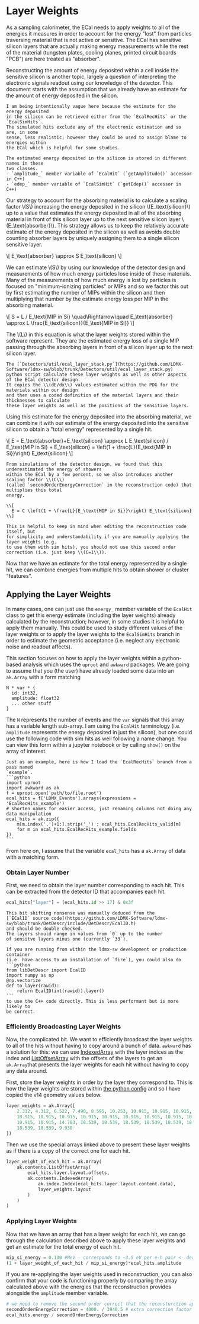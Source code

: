 # Layer Weights

As a sampling calorimeter, the ECal needs to apply weights to all of the energies
it measures in order to account for the energy "lost" from particles traversing
material that is not active or sensitive. The ECal has sensitive silicon layers
that are actually making energy measurements while the rest of the material
(tungsten plates, cooling planes, printed circuit boards "PCB") are here treated
as "absorber".

Reconstructing the amount of energy deposited within a cell inside the sensitive
silicon is another topic, largely a question of interpreting the electronic signals
readout using our knowledge of the detector. This document starts with the assumption
that we already have an estimate for the amount of energy deposited in the silicon.

~~~admonish tip title="Energy Deposited in Silicon"
I am being intentionally vague here because the estimate for the energy deposited
in the silicon can be retrieved either from the `EcalRecHits` or the `EcalSimHits`.
The simulated hits exclude any of the electronic estimation and so are, in some
sense, less realistic; however they could be used to assign blame to energies within
the ECal which is helpful for some studies.

The estimated energy deposited in the silicon is stored in different names in these
two classes.
- `amplitude_` member variable of `EcalHit` (`getAmplitude()` accessor in C++)
- `edep_` member variable of `EcalSimHit` (`getEdep()` accessor in C++)
~~~

Our strategy to account for the absorbing material is to calculate a scaling factor \\(S\\)
increasing the energy deposited in the silicon \\(E_\text{silicon}\\) up to a value that estimates the
energy deposited in all of the absorbing material in front of this silicon layer
up to the next sensitive silicon layer \\(E_\text{absorber}\\). This strategy allows us to keep the relatively
accurate estimate of the energy deposited in the silicon as well as avoids double
counting absorber layers by uniquely assigning them to a single silicon sensitive layer.

\\[
  E_\text{absorber} \approx S E_\text{silicon}
\\]

We can estimate \\(S\\) by using our knowledge of the detector design and measurements of how
much energy particles lose inside of these materials. Many of the measurements of how much energy
is lost by particles is focused on "minimum-ionizing particles" or MIPs and so we factor this
out by first estimating the number of MIPs within the silicon and then multiplying that number
by the estimate energy loss per MIP in the absorbing material.

\\[
  S = L / E_\text{MIP in Si}
  \quad\Rightarrow\quad
  E_\text{absorber} \approx L \frac{E_\text{silicon}}{E_\text{MIP in Si}}
\\]

The \\(L\\) in this equation is what the layer weights stored within the software represent.
They are the estimated energy loss of a single MIP passing through the absorbing layers in
front of a silicon layer up to the next silicon layer.

~~~admonish note collapsible=true title="Calculating the Layer Weights"
The [`Detectors/util/ecal_layer_stack.py`](https://github.com/LDMX-Software/ldmx-sw/blob/trunk/Detectors/util/ecal_layer_stack.py)
python script calculate these layer weights as well as other aspects of the ECal detector design.
It copies the \\(dE/dx\\) values estimated within the PDG for the materials within our design
and then uses a coded definition of the material layers and their thicknesses to calculate
these layer weights as well as the positions of the sensitive layers.
~~~

Using this estimate for the energy deposited into the absorbing material, we can combine it
with our estimate of the energy deposited into the sensitive silicon to obtain a "total energy"
represented by a single hit.

\\[
  E = E_\text{absorber}+E_\text{silicon}
    \approx L E_\text{silicon} / E_\text{MIP in Si} + E_\text{silicon}
    = \left(1 + \frac{L}{E_\text{MIP in Si}}\right) E_\text{silicon}
\\]

~~~admonish note collapsible=true title="Second Order Corrections"
From simulations of the detector design, we found that this underestimated the energy of showers
within the ECal by a few percent, so we also introduces another scaling factor \\(C\\)
(called `secondOrderEnergyCorrection` in the reconstruction code) that multiplies this total
energy.

\\[
  E = C \left(1 + \frac{L}{E_\text{MIP in Si}}\right) E_\text{silicon}
\\]

This is helpful to keep in mind when editing the reconstruction code itself, but
for simplicity and understandability if you are manually applying the layer weights (e.g.
to use them with sim hits), you should not use this second order correction (i.e. just keep \\(C=1\\)).
~~~

Now that we have an estimate for the total energy represented by a single hit,
we can combine energies from multiple hits to obtain shower or cluster "features".

## Applying the Layer Weights
In many cases, one can just use the `energy_` member variable of the `EcalHit` class to get
this energy estimate (including the layer weights) already calculated by the reconstruction;
however, in some studies it is helpful to apply them manually. This could be used to study
different values of the layer weights or to apply the layer weights to the `EcalSimHits`
branch in order to estimate the geometric acceptance (i.e. neglect any electronic noise and
readout affects).

This section focuses on how to apply the layer weights within a python-based analysis
which uses the `uproot` and `awkward` packages. We are going to assume that you (the
user) have already loaded some data into an `ak.Array` with a form matching
```
N * var * {
  id: int32,
  amplitude: float32
  ... other stuff
}
```
The `N` represents the number of events and the `var` signals that this array has a
variable length sub-array. I am using the `EcalHit` terminology (i.e. `amplitude`
represents the energy deposited in just the silicon), but one could use the following
code with sim hits as well following a name change. You can view this form within
a jupyter notebook or by calling `show()` on the array of interest.

~~~admonish tip collapsible=true title="Loading Data into `ak.Array`"
Just as an example, here is how I load the `EcalRecHits` branch from a pass named
`example`.
```python
import uproot
import awkward as ak
f = uproot.open('path/to/file.root')
ecal_hits = f['LDMX_Events'].arrays(expressions = 'EcalRecHits_example')
# shorten names for easier access, just renaming columns not doing any data manipulation
ecal_hits = ak.zip({
    m[m.index('.')+1:].strip('_') : ecal_hits.EcalRecHits_valid[m]
    for m in ecal_hits.EcalRecHits_example.fields
})
```
~~~

From here on, I assume that the variable `ecal_hits` has a `ak.Array` of data
with a matching form.

### Obtain Layer Number
First, we need to obtain the layer number corresponding to each hit. This can be
extracted from the detector ID that accompanies each hit.
```python
ecal_hits["layer"] = (ecal_hits.id >> 17) & 0x3f
```
~~~admonish warning title="Bit Shifting Nonsense"
This bit shifting nonsense was manually deduced from the
[`ECalID` source code](https://github.com/LDMX-Software/ldmx-sw/blob/trunk/DetDescr/include/DetDescr/EcalID.h)
and should be double checked.
The layers should range in values from `0` up to the number
of sensitve layers minus one (currently `33`).

If you are running from within the ldmx-sw development or production container
(i.e. have access to an installation of `fire`), you could also do
```python
from libDetDescr import EcalID
import numpy as np
@np.vectorize
def to_layer(rawid):
    return EcalID(int(rawid)).layer()
```
to use the C++ code directly. This is less performant but is more likely to
be correct.
~~~

### Efficiently Broadcasting Layer Weights
Now, the complicated bit. We want to efficiently broadcast the layer weights
to all of the hits without having to copy around a bunch of data. `awkward`
has a solution for this: we can use
[IndexedArray](https://awkward-array.org/doc/main/reference/generated/ak.contents.IndexedArray.html?highlight=indexedarray#ak.contents.IndexedArray) 
with the layer indices as the index and
[ListOffsetArray](https://awkward-array.org/doc/main/reference/generated/ak.contents.ListOffsetArray.html?highlight=listoffsetarray#ak.contents.ListOffsetArray)
with the offsets of the layers to get an `ak.Array`that presents the layer
weights for each hit without having to copy any data around.

First, store the layer weights in order by the layer they correspond to.
This is how the layer weights are stored within
[the python config](https://github.com/LDMX-Software/Ecal/blob/trunk/python/digi.py)
and so I have copied the v14 geometry values below.
```python
layer_weights = ak.Array([
    2.312, 4.312, 6.522, 7.490, 8.595, 10.253, 10.915, 10.915, 10.915, 10.915, 10.915,
    10.915, 10.915, 10.915, 10.915, 10.915, 10.915, 10.915, 10.915, 10.915, 10.915,
    10.915, 10.915, 14.783, 18.539, 18.539, 18.539, 18.539, 18.539, 18.539, 18.539,
    18.539, 18.539, 9.938
])
```
Then we use the special arrays linked above to present these layer
weights as if there is a copy of the correct one for each hit.
```python
layer_weight_of_each_hit = ak.Array(
    ak.contents.ListOffsetArray(
        ecal_hits.layer.layout.offsets,
        ak.contents.IndexedArray(
            ak.index.Index(ecal_hits.layer.layout.content.data),
            layer_weights.layout
        )
    )
)
```

### Applying Layer Weights
Now that we have an array that has a layer weight for each hit, we can go
through the calculation described above to apply these layer weights and
get an estimate for the total energy of each hit.
```python
mip_si_energy = 0.130 #MeV - corresponds to ~3.5 eV per e-h pair <- derived from 0.5mm thick Si
(1 + layer_weight_of_each_hit / mip_si_energy)*ecal_hits.amplitude
```
If you are re-applying the layer weights used in reconstruction, you can
also confirm that your code is functioning properly by comparing the array
calculated above with the energies that the reconstruction provides alongside
the `amplitude` member variable.
```python
# we need to remove the second order correct that the reconsturction applies
secondOrderEnergyCorrection = 4000. / 3940.5 # extra correction factor used within ldmx-sw for v14
ecal_hits.energy / secondOrderEnergyCorrection
```
